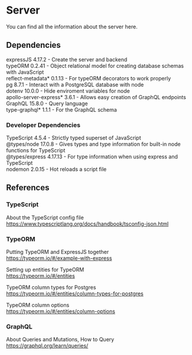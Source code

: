 # Server
You can find all the information about the server here.

## Dependencies
expressJS 4.17.2 - Create the server and backend  
typeORM 0.2.41 - Object relational model for creating database schemas with JavaScript  
reflect-metadata* 0.1.13 - For typeORM decorators to work properly  
pg 8.7.1 - Interact with a PostgreSQL database with node  
dotenv 10.0.0 - Hide enviroment variables for node  
apollo-server-express* 3.6.1 - Allows easy creation of GraphQL endpoints  
GraphQL 15.8.0 - Query language  
type-graphql* 1.1.1 - For the GraphQL schema  


### Developer Dependencies
TypeScript 4.5.4 - Strictly typed superset of JavaScript  
@types/node 17.0.8 - Gives types and type information for built-in node functions for TypeScript  
@types/express 4.17.13 - For type information when using express and TypeScript  
nodemon 2.0.15 - Hot reloads a script file



## References

### TypeScript

About the TypeScript config file  
https://www.typescriptlang.org/docs/handbook/tsconfig-json.html

### TypeORM

Putting TypeORM and ExpressJS together  
https://typeorm.io/#/example-with-express

Setting up entities for TypeORM  
https://typeorm.io/#/entities

TypeORM column types for Postgres  
https://typeorm.io/#/entities/column-types-for-postgres

TypeORM column options  
https://typeorm.io/#/entities/column-options

### GraphQL

About Queries and Mutations, How to Query  
https://graphql.org/learn/queries/